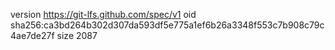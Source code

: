 version https://git-lfs.github.com/spec/v1
oid sha256:ca3bd264b302d307da593df5e775a1ef6b26a3348f553c7b908c79c4ae7de27f
size 2087
